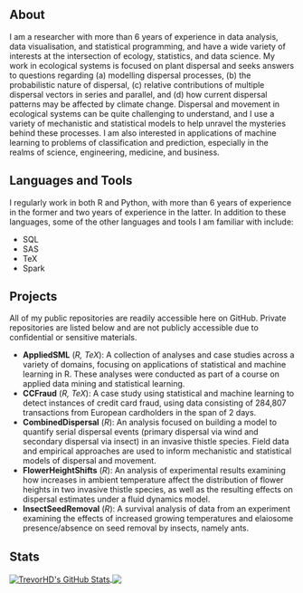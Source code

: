 ## About

I am a researcher with more than 6 years of experience in data analysis, data visualisation, and statistical programming, and have a wide variety of interests at the intersection of ecology, statistics, and data science. My work in ecological systems is focused on plant dispersal and seeks answers to questions regarding (a) modelling dispersal processes, (b) the probabilistic nature of dispersal, (c) relative contributions of multiple dispersal vectors in series and parallel, and (d) how current dispersal patterns may be affected by climate change. Dispersal and movement in ecological systems can be quite challenging to understand, and I use a variety of mechanistic and statistical models to help unravel the mysteries behind these processes. I am also interested in applications of machine learning to problems of classification and prediction, especially in the realms of science, engineering, medicine, and business.

## Languages and Tools

I regularly work in both R and Python, with more than 6 years of experience in the former and two years of experience in the latter. In addition to these languages, some of the other languages and tools I am familiar with include:

* SQL
* SAS
* TeX
* Spark

## Projects

All of my public repositories are readily accessible here on GitHub. Private repositories are listed below and are not publicly accessible due to confidential or sensitive materials.

* **AppliedSML** (*R, TeX*): A collection of analyses and case studies across a variety of domains, focusing on applications of statistical and machine learning in R. These analyses were conducted as part of a course on applied data mining and statistical learning.
* **CCFraud** (*R, TeX*): A case study using statistical and machine learning to detect instances of credit card fraud, using data consisting of 284,807 transactions from European cardholders in the span of 2 days.
* **CombinedDispersal** (*R*): An analysis focused on building a model to quantify serial dispersal events (primary dispersal via wind and secondary dispersal via insect) in an invasive thistle species. Field data and empirical approaches are used to inform mechanistic and statistical models of dispersal and movement.
* **FlowerHeightShifts** (*R*): An analysis of experimental results examining how increases in ambient temperature affect the distribution of flower heights in two invasive thistle species, as well as the resulting effects on dispersal estimates under a fluid dynamics model.
* **InsectSeedRemoval** (*R*): A survival analysis of data from an experiment examining the effects of increased growing temperatures and elaiosome presence/absence on seed removal by insects, namely ants.

## Stats

<a href="https://github.com/TrevorHD/TrevorHD">
  <img align="center" src="https://github-readme-stats.vercel.app/api?username=TrevorHD&show_icons=true&line_height=30&count_private=true&include_all_commits=true&hide=prs,contribs&title_color=00AEFF&text_color=00AEFF&icon_color=00AEFF&bg_color=00000000&custom_title=GitHub Stats" alt="TrevorHD's GitHub Stats" />
</a>

<a href="https://github.com/TrevorHD/TrevorHD">
  <img align="center" src="https://github-readme-stats.vercel.app/api/top-langs/?username=TrevorHD&layout=compact&card_width=295&title_color=00AEFF&text_color=00AEFF&icon_color=00AEFF&bg_color=00000000" />
</a>
